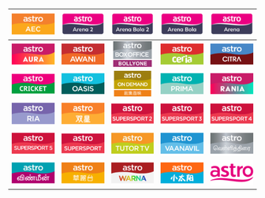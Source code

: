 | ![](https://raw.githubusercontent.com/RevGear/logo/master/International/Astro/Astro-AEC.png) | ![](https://raw.githubusercontent.com/RevGear/logo/master/International/Astro/Astro-Arena-2.png) | ![](https://raw.githubusercontent.com/RevGear/logo/master/International/Astro/Astro-Arena-Bola-2.png) | ![](https://raw.githubusercontent.com/RevGear/logo/master/International/Astro/Astro-Arena-Bola.png) | ![](https://raw.githubusercontent.com/RevGear/logo/master/International/Astro/Astro-Arena.png) | 
|:---:|:---:|:---:|:---:|:---:| 
| ![](https://raw.githubusercontent.com/RevGear/logo/master/International/Astro/Astro-Aura.png) | ![](https://raw.githubusercontent.com/RevGear/logo/master/International/Astro/Astro-Awani.png) | ![](https://raw.githubusercontent.com/RevGear/logo/master/International/Astro/Astro-Bolly-One.png) | ![](https://raw.githubusercontent.com/RevGear/logo/master/International/Astro/Astro-Ceria.png) | ![](https://raw.githubusercontent.com/RevGear/logo/master/International/Astro/Astro-Citra.png) | 
| ![](https://raw.githubusercontent.com/RevGear/logo/master/International/Astro/Astro-Cricket.png) | ![](https://raw.githubusercontent.com/RevGear/logo/master/International/Astro/Astro-Oasis.png) | ![](https://raw.githubusercontent.com/RevGear/logo/master/International/Astro/Astro-On-Demand.png) | ![](https://raw.githubusercontent.com/RevGear/logo/master/International/Astro/Astro-Prima.png) | ![](https://raw.githubusercontent.com/RevGear/logo/master/International/Astro/Astro-Rania.png) | 
| ![](https://raw.githubusercontent.com/RevGear/logo/master/International/Astro/Astro-Ria.png) | ![](https://raw.githubusercontent.com/RevGear/logo/master/International/Astro/Astro-Shuang-Xing.png) | ![](https://raw.githubusercontent.com/RevGear/logo/master/International/Astro/Astro-Super-Sport-2.png) | ![](https://raw.githubusercontent.com/RevGear/logo/master/International/Astro/Astro-Super-Sport-3.png) | ![](https://raw.githubusercontent.com/RevGear/logo/master/International/Astro/Astro-Super-Sport-4.png) | 
| ![](https://raw.githubusercontent.com/RevGear/logo/master/International/Astro/Astro-Super-Sport-5.png) | ![](https://raw.githubusercontent.com/RevGear/logo/master/International/Astro/Astro-Super-Sport.png) | ![](https://raw.githubusercontent.com/RevGear/logo/master/International/Astro/Astro-Tutor-T-V.png) | ![](https://raw.githubusercontent.com/RevGear/logo/master/International/Astro/Astro-Vaanavil.png) | ![](https://raw.githubusercontent.com/RevGear/logo/master/International/Astro/Astro-Vellithirai.png) | 
| ![](https://raw.githubusercontent.com/RevGear/logo/master/International/Astro/Astro-Vinmeen.png) | ![](https://raw.githubusercontent.com/RevGear/logo/master/International/Astro/Astro-Wah-Lai-Toi.png) | ![](https://raw.githubusercontent.com/RevGear/logo/master/International/Astro/Astro-Warna.png) | ![](https://raw.githubusercontent.com/RevGear/logo/master/International/Astro/Astro-Xiao-Tai-Yang.png) | ![](https://raw.githubusercontent.com/RevGear/logo/master/International/Astro/Astro.png) | 
